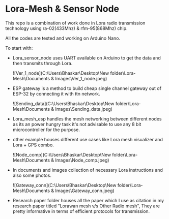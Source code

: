 # Lora-Mesh & Sensor Node

This repo is a combination of work done in Lora radio transmission technology using ra-02(433Mhz) & rfm-95(868Mhz) chip.

All the codes are tested and working on Arduino Nano.

To start with:

* Lora_sensor_node uses UART available on Arduino to get the data and then transmits through Lora.

  ![Ver_1_node](C:\Users\Bhaskar\Desktop\New folder\Lora-Mesh\Documents & Images\Ver_1_node.jpeg)

* ESP gateway is a method to build cheap single channel gateway out of ESP-32 by connecting it with ttn network.

  ![Sending_data](C:\Users\Bhaskar\Desktop\New folder\Lora-Mesh\Documents & Images\Sending_data.jpeg)

* Lora_mesh_esp handles the mesh networking between different nodes as its an power hungry task it's not advisable to use any 8 bit microcontroller for the purpose.

* other example houses different use cases like Lora mesh visualizer and Lora + GPS combo.

  ![Node_comp](C:\Users\Bhaskar\Desktop\New folder\Lora-Mesh\Documents & Images\Node_comp.jpeg)

* In documents and images collection of necessary Lora instructions and also some photos.

  ![Gateway_conn](C:\Users\Bhaskar\Desktop\New folder\Lora-Mesh\Documents & Images\Gateway_conn.jpeg)

* Research paper folder houses all the paper which I use as citation in my research paper titled  "Lorawan mesh v/s Other Radio mesh", They are pretty informative in terms of efficient protocols for transmission.